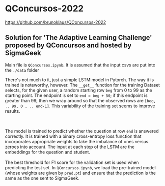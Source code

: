 # QConcursos-2022
https://github.com/brunoklaus/QConcursos-2022

Solution for 'The Adaptive Learning Challenge' proposed by QConcursos and hosted by SigmaGeek
---
Main file is ``QConcursos.ipynb``. It is assumed that the input csvs are put into the ``./data`` folder

There's not much to it, just a simple LSTM model in Pytorch. The way it is trained is noteworthy, however.  The ``__get__`` function for the training Dataset selects, for the given user, a random starting row ``beg`` from 0 to 99 as the starting point. The endpoint is set to ``end = beg + 50``; if this endpoint is greater than 99, then we wrap around so that the observed rows are ``[beg, .. 99, 0 , .. end-1]``. This variability of the training set seems to improve results.

<br/><br/>
The model is trained to predict whether the question at row ``end`` is answered correctly. It is trained with a binary cross-entropy loss function that incorporates appropriate weights to take the imbalance of ones versus zeroes into account. The input at each step of the LSTM are the embeddings for the question and student. 
<br/><br/>
The best threshold for F1 score for the validation set is used when predicting the test set. In ``QConcursos.ipynb``, we load the pre-trained model (whose weights are given by ``pred.pt``) and ensure that the prediction is the same as the one sent to SigmaGeek.

